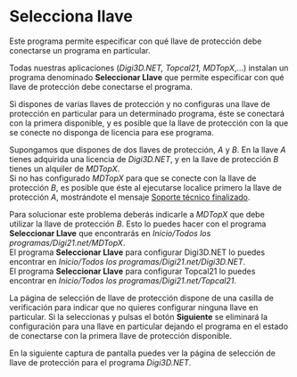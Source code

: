# Selecciona llave

Este programa permite especificar con qué llave de protección debe conectarse un programa en particular.

Todas nuestras aplicaciones \(_Digi3D.NET, Topcal21, MDTopX_,...\) instalan un programa denominado **Seleccionar Llave** que permite especificar con qué llave de protección debe conectarse el programa.

Si dispones de varias llaves de protección y no configuras una llave de protección en particular para un determinado programa, éste se conectará con la primera disponible, y es posible que la llave de protección con la que se conecte no disponga de licencia para ese programa.

Supongamos que dispones de dos llaves de protección, _A_ y _B_. En la llave _A_ tienes adquirida una licencia de _Digi3D.NET_, y en la llave de protección _B_ tienes un alquiler de _MDTopX_.  
Si no has configurado _MDTopX_ para que se conecte con la llave de protección _B_, es posible que éste al ejecutarse localice primero la llave de protección _A_, mostrándote el mensaje [Soporte técnico finalizado](SoporteTecnicoFinalizado.html).

Para solucionar este problema deberás indicarle a _MDTopX_ que debe utilizar la llave de protección _B_. Esto lo puedes hacer con el programa **Seleccionar Llave** que encontrarás en _Inicio/Todos los programas/Digi21.net/MDTopX_.  
El programa **Seleccionar Llave** para configurar Digi3D.NET lo puedes encontrar en _Inicio/Todos los programas/Digi21.net/Digi3D.NET_.  
El programa **Seleccionar Llave** para configurar Topcal21 lo puedes encontrar en _Inicio/Todos los programas/Digi21.net/Topcal21_.

La página de selección de llave de protección dispone de una casilla de verificación para indicar que no quieres configurar ninguna llave en particular. Si la seleccionas y pulsas el botón **Siguiente** se eliminará la configuración para una llave en particular dejando el programa en el estado de conectarse con la primera llave de protección disponible.

En la siguiente captura de pantalla puedes ver la página de selección de llave de protección para el programa _Digi3D.NET_.

